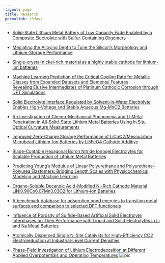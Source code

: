```yaml
---
layout: page
title: Research
permalink: /0day/
---
```


- [Solid-State Lithium Metal Battery of Low Capacity Fade Enabled by a Composite Electrolyte with Sulfur-Containing Oligomers](https://doi.org/10.1021/acsami.1c23539)  
- [Mediating the Alloying Depth to Tune the Silicon’s Morphology and Lithium-Storage Performance](https://doi.org/10.1039/D2TA01342H) 
- [Single-crystal nickel-rich material as a highly stable cathode for lithium-ion batteries](https://doi.org/10.1039/D2TA01186G)  

- [Machine Learning Prediction of the Critical Cooling Rate for Metallic Glasses from Expanded Datasets and Elemental Features](https://doi.org/10.1021/acs.chemmater.1c03542)  
[Revealing Elusive Intermediates of Platinum Cathodic Corrosion through DFT Simulations](https://doi.org/10.1021/acs.jpclett.1c04187
)  

- [Solid Electrolyte Interface Regulated by Solvent-in-Water Electrolyte Enables High-Voltage and Stable Aqueous Mg-MnO2 Batteries](https://doi.org/10.1002/aenm.202103352)  

- [An Investigation of Chemo-Mechanical Phenomena and Li Metal Penetration in All-Solid-State Lithium Metal Batteries Using In Situ Optical Curvature Measurements](https://doi.org/10.1002/aenm.202200369)  

- [Improved Zero-Charge Storage Performance of LiCoO2/Mesocarbon Microbead Lithium-Ion Batteries by Li5FeO4 Cathode Additive
](https://doi.org/10.1021/acsami.1c21392
)  

- [Blade-Coatable Hexagonal Boron Nitride Ionogel Electrolytes for Scalable Production of Lithium Metal Batteries](https://doi.org/10.1021/acsenergylett.2c00535
)  

- [Predicting Young’s Modulus of Linear Polyurethane and Polyurethane–Polyurea Elastomers: Bridging Length Scales with Physicochemical Modeling and Machine Learning](https://doi.org/10.1021/acsami.1c24715)

- [Organo-Soluble Decanoic Acid-Modified Ni-Rich Cathode Material LiNi0.90Co0.07Mn0.03O2 for Lithium-Ion Batteries](https://pubs.acs.org/doi/10.1021/acsami.2c02797)  

- [A benchmark database for adsorption bond energies to transition metal surfaces and comparison to selected DFT functionals](https://doi.org/10.1016/j.susc.2015.03.023)

- [Influence of Porosity of Sulfide-Based Artificial Solid Electrolyte Interphases on Their Performance with Liquid and Solid Electrolytes in Li and Na Metal Batteries](https://doi.org/10.1021/acsami.1c23923)

- [Atomically Dispersed Single Ni Site Catalysts for High-Efficiency CO2 Electroreduction at Industrial‐Level Current Densities](https://doi.org/10.1039/D2EE00318J)

- [Phase-Field Investigation of Lithium Electrodeposition at Different Applied Overpotentials and Operating Temperatures](https://doi.org/10.1021/acsami.2c00900)
![pic](https://pubs.acs.org/na101/home/literatum/publisher/achs/journals/content/aamick/0/aamick.ahead-of-print/acsami.2c00900/20220328/images/medium/am2c00900_0010.gif)
